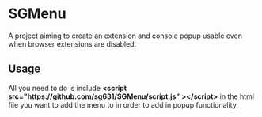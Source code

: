 <h1>SGMenu</h1>
<p>A project aiming to create an extension and console popup usable even when browser extensions are disabled.</p>
<h2>Usage</h2>
<p>All you need to do is include <b>&lt;script src="https://github.com/sg631/SGMenu/script.js" &gt;&lt;/script&gt;</b> in the html file you want to add the menu to in order to add in popup functionality.</p>
